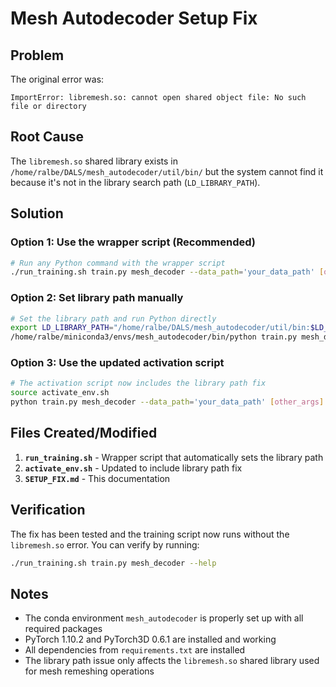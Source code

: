 # Mesh Autodecoder Setup Fix

## Problem
The original error was:
```
ImportError: libremesh.so: cannot open shared object file: No such file or directory
```

## Root Cause
The `libremesh.so` shared library exists in `/home/ralbe/DALS/mesh_autodecoder/util/bin/` but the system cannot find it because it's not in the library search path (`LD_LIBRARY_PATH`).

## Solution

### Option 1: Use the wrapper script (Recommended)
```bash
# Run any Python command with the wrapper script
./run_training.sh train.py mesh_decoder --data_path='your_data_path' [other_args]
```

### Option 2: Set library path manually
```bash
# Set the library path and run Python directly
export LD_LIBRARY_PATH="/home/ralbe/DALS/mesh_autodecoder/util/bin:$LD_LIBRARY_PATH"
/home/ralbe/miniconda3/envs/mesh_autodecoder/bin/python train.py mesh_decoder --data_path='your_data_path' [other_args]
```

### Option 3: Use the updated activation script
```bash
# The activation script now includes the library path fix
source activate_env.sh
python train.py mesh_decoder --data_path='your_data_path' [other_args]
```

## Files Created/Modified

1. **`run_training.sh`** - Wrapper script that automatically sets the library path
2. **`activate_env.sh`** - Updated to include library path fix
3. **`SETUP_FIX.md`** - This documentation

## Verification
The fix has been tested and the training script now runs without the `libremesh.so` error. You can verify by running:

```bash
./run_training.sh train.py mesh_decoder --help
```

## Notes
- The conda environment `mesh_autodecoder` is properly set up with all required packages
- PyTorch 1.10.2 and PyTorch3D 0.6.1 are installed and working
- All dependencies from `requirements.txt` are installed
- The library path issue only affects the `libremesh.so` shared library used for mesh remeshing operations
